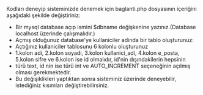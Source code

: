 Kodları deneyip sisteminizde denemek için baglanti.php dosyasının içeriğini aşağıdaki şekilde değiştiriniz:
 * Bir mysql database açıp ismini $dbname değişkenine yazınız.(Database localhost üzerinde çalışmalıdır.)
 * Açmış olduğunuz database'ye kullaniciler adinda bir tablo oluşturunuz:
 * Açtığınız kullaniciler tablosunu 6 kolonlu oluşturunuz 
 * 1.kolon adi, 2.kolon soyadi, 3.kolon kullanici_adi, 4.kolon e_posta, 5.kolon sifre ve 6.kolon ise id olmalıdır, id'nin dışındakilerin hepsinin
 * türü text, id nin ise türü int ve AUTO_INCREMENT seçeneğinin açılmış  olması gerekmektedir.
 * Bu değişiklikleri yaptıktan sonra sisteminiz üzerinde deneyebilir, istediğiniz kısımları değiştirebilirsiniz.
 
